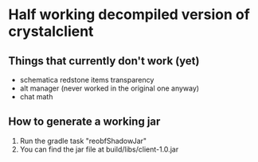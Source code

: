 # Half working decompiled version of crystalclient

## Things that currently don't work (yet)
- schematica redstone items transparency
- alt manager (never worked in the original one anyway)
- chat math

## How to generate a working jar
1. Run the gradle task "reobfShadowJar"
2. You can find the jar file at build/libs/client-1.0.jar
